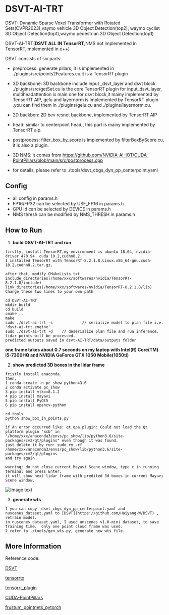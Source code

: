 # DSVT-AI-TRT
DSVT: Dynamic Sparse Voxel Transformer with Rotated Sets(CVPR2023),vaymo vehicle 3D Object Detection(top2), waymo cyclist 3D Object Detection(top1),waymo pedestrian 3D Object Detection(top1)

DSVT-AI-TRT(**DSVT   ALL IN TensorRT**,NMS not implemented in TensorRT,implemented in c++) 

DSVT  consists of six parts:
- preprocess: generate pillars, it is implemented in ./plugins/src/points2Features.cu,it is a TensorRT plugin
- 3D backbone: 3D backbone include input _dsvt_layer and dsvt block.    ./plugins/src/getSet.cu is the core TensorRT plugin for input_dsvt_layer,  multiheadattention is  main one for dsvt block,it mainy implemented by TensorRT AIP, gelu and layernorm is implemented by  TensorRT plugin .you can find them in ./plugins/gelu.cu and ./plugins/layernorm.cu.
- 2D backbon: 2D bev resnet backbone, implemented by TensorRT AIP
- head: similar to centerpoint head,, this part is mainy implemented by TensorRT aip.
- postprocess: filter_box_by_score is implemented by filterBoxByScore.cu, it is also a plugin.
- 3D NMS: it comes from  https://github.com/NVIDIA-AI-IOT/CUDA-PointPillars/blob/main/src/postprocess.cpp

- for details, please refer to ./tools/dsvt_cbgs_dyn_pp_centerpoint.yaml


## Config

- all config in params.h
- FP16/FP32 can be selected by USE_FP16 in params.h
- GPU id can be selected by DEVICE in params.h
- NMS thresh can be modified by NMS_THRESH in params.h

## How to Run

1. **build DSVT-AI-TRT and run**

```
firstly, install TensorRT,my environment is ubuntu 18.04, nvidia-driver 470.94  cuda 10.2,cudnn8.2.
I installed TensorRT with TensorRT-8.2.1.8.Linux.x86_64-gnu.cuda-10.2.cudnn8.2.tar.gz.

after that, modify CMakeLists.txt
include_directories(/home/xxx/softwares/nvidia/TensorRT-8.2.1.8/include)
link_directories(/home/xxx/softwares/nvidia/TensorRT-8.2.1.8/lib)
Change these two lines to your own path

cd DSVT-AI-TRT
mkdir build
cd build
cmake ..
make
sudo ./dsvt-ai-trt -s             // serialize model to plan file i.e. 'dsvt-ai-trt.engine'
sudo ./dsvt-ai-trt -d    // deserialize plan file and run inference, lidar points will be processed.
predicted outputs saved in dsvt-AI-TRT/data/outputs folder

```
**one frame takes about 0.7 seconds on my laptop with Intel(R) Core(TM) i5-7300HQ and NVIDIA GeForce GTX 1050 Mobile(1050ti)**

2. **show predicted 3D boxes in the lidar frame** 

```
fristly install anaconda.
then,
1 conda create -n pc_show python=3.6
2 conda activate pc_show
3 pip install vtk==8.1.2
4 pip install mayavi
5 pip install PyQt5
6 pip install opencv-python

cd tools
python show_box_in_points.py

if An error occurred like: qt.qpa.plugin: Could not load the Qt platform plugin "xcb" in "/home/xxx/anaconda3/envs/pc_show/lib/python3.6/site-packages/cv2/qt/plugins" even though it was found.
just delete it by run: sudo rm -rf /home/xxx/anaconda3/envs/pc_show/lib/python3.6/site-packages/cv2/qt/plugins
and try again

warning: do not close current Mayavi Scene window, type c in running terminal and press Enter,
it will show next lidar frame with predited 3d boxes in current Mayavi Scene window. 

```
![Image text](https://raw.githubusercontent.com/jingyue202205/SE-SSD-AI-TRT/master/pics/000010.png)

3. **generate wts** 

```
1 you can copy  dsvt_cbgs_dyn_pp_centerpoint.yaml and nuscenes_dataset.yaml to [DSVT](https://github.com/Haiyang-W/DSVT) , retrain model.
in nuscenes_dataset.yaml, I used unscenes v1.0-mini dataset, to save training time.  only one point cloud frame was used.
2 refer to ./tools/gen_wts.py, generate new wts file.

```
## More Information

Reference code:

[DSVT](https://github.com/Haiyang-W/DSVT)  

[tensorrtx](https://github.com/wang-xinyu/tensorrtx) 

[tensorrt_plugin](https://github.com/NVIDIA/TensorRT/tree/main/plugin)

[CUDA-PointPillars](https://github.com/NVIDIA-AI-IOT/CUDA-PointPillars)

[frustum_pointnets_pytorch](https://github.com/simon3dv/frustum_pointnets_pytorch)





